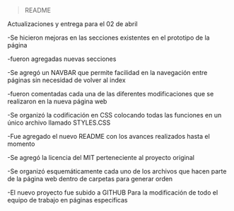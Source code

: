 >README

Actualizaciones y entrega para el 02 de abril

-Se hicieron mejoras  en las secciones existentes en el prototipo de la página

-fueron agregadas nuevas secciones

-Se agregó un NAVBAR que permite facilidad en la navegación entre páginas sin necesidad de volver al index

-fueron comentadas cada una de las diferentes modificaciones que se realizaron en la nueva página web

-Se organizó la codificación en CSS colocando todas las funciones en un único archivo llamado STYLES.CSS

-Fue agregado el nuevo README con los avances realizados hasta el momento

-Se agregó la licencia del MIT perteneciente al proyecto original

-Se organizó esquemáticamente cada uno de los archivos que hacen parte de la página web dentro de carpetas para generar orden

-El nuevo proyecto fue subido a GITHUB Para la modificación de todo el equipo de trabajo en páginas especificas 

